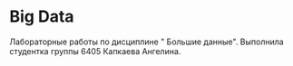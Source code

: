 # Big Data
Лабораторные работы по дисциплине " Большие данные". Выполнила студентка группы 6405 Капкаева Ангелина.
